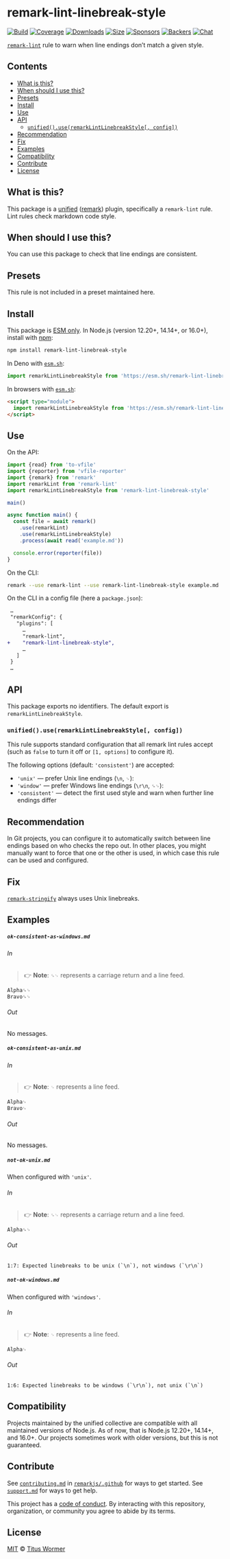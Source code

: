 <!--This file is generated-->

# remark-lint-linebreak-style

[![Build][build-badge]][build]
[![Coverage][coverage-badge]][coverage]
[![Downloads][downloads-badge]][downloads]
[![Size][size-badge]][size]
[![Sponsors][sponsors-badge]][collective]
[![Backers][backers-badge]][collective]
[![Chat][chat-badge]][chat]

[`remark-lint`][mono] rule to warn when line endings don’t match a given style.

## Contents

*   [What is this?](#what-is-this)
*   [When should I use this?](#when-should-i-use-this)
*   [Presets](#presets)
*   [Install](#install)
*   [Use](#use)
*   [API](#api)
    *   [`unified().use(remarkLintLinebreakStyle[, config])`](#unifieduseremarklintlinebreakstyle-config)
*   [Recommendation](#recommendation)
*   [Fix](#fix)
*   [Examples](#examples)
*   [Compatibility](#compatibility)
*   [Contribute](#contribute)
*   [License](#license)

## What is this?

This package is a [unified][] ([remark][]) plugin, specifically a `remark-lint`
rule.
Lint rules check markdown code style.

## When should I use this?

You can use this package to check that line endings are consistent.

## Presets

This rule is not included in a preset maintained here.

## Install

This package is [ESM only][esm].
In Node.js (version 12.20+, 14.14+, or 16.0+), install with [npm][]:

```sh
npm install remark-lint-linebreak-style
```

In Deno with [`esm.sh`][esmsh]:

```js
import remarkLintLinebreakStyle from 'https://esm.sh/remark-lint-linebreak-style@3'
```

In browsers with [`esm.sh`][esmsh]:

```html
<script type="module">
  import remarkLintLinebreakStyle from 'https://esm.sh/remark-lint-linebreak-style@3?bundle'
</script>
```

## Use

On the API:

```js
import {read} from 'to-vfile'
import {reporter} from 'vfile-reporter'
import {remark} from 'remark'
import remarkLint from 'remark-lint'
import remarkLintLinebreakStyle from 'remark-lint-linebreak-style'

main()

async function main() {
  const file = await remark()
    .use(remarkLint)
    .use(remarkLintLinebreakStyle)
    .process(await read('example.md'))

  console.error(reporter(file))
}
```

On the CLI:

```sh
remark --use remark-lint --use remark-lint-linebreak-style example.md
```

On the CLI in a config file (here a `package.json`):

```diff
 …
 "remarkConfig": {
   "plugins": [
     …
     "remark-lint",
+    "remark-lint-linebreak-style",
     …
   ]
 }
 …
```

## API

This package exports no identifiers.
The default export is `remarkLintLinebreakStyle`.

### `unified().use(remarkLintLinebreakStyle[, config])`

This rule supports standard configuration that all remark lint rules accept
(such as `false` to turn it off or `[1, options]` to configure it).

The following options (default: `'consistent'`) are accepted:

*   `'unix'`
    — prefer Unix line endings (`\n`, `␊`):
*   `'window'`
    — prefer Windows line endings (`\r\n`, `␍␊`):
*   `'consistent'`
    — detect the first used style and warn when further line endings differ

## Recommendation

In Git projects, you can configure it to automatically switch between line
endings based on who checks the repo out.
In other places, you might manually want to force that one or the other is
used, in which case this rule can be used and configured.

## Fix

[`remark-stringify`](https://github.com/remarkjs/remark/tree/main/packages/remark-stringify)
always uses Unix linebreaks.

## Examples

##### `ok-consistent-as-windows.md`

###### In

> 👉 **Note**: `␍␊` represents a carriage return and a line feed.

```markdown
Alpha␍␊
Bravo␍␊
```

###### Out

No messages.

##### `ok-consistent-as-unix.md`

###### In

> 👉 **Note**: `␊` represents a line feed.

```markdown
Alpha␊
Bravo␊
```

###### Out

No messages.

##### `not-ok-unix.md`

When configured with `'unix'`.

###### In

> 👉 **Note**: `␍␊` represents a carriage return and a line feed.

```markdown
Alpha␍␊
```

###### Out

```text
1:7: Expected linebreaks to be unix (`\n`), not windows (`\r\n`)
```

##### `not-ok-windows.md`

When configured with `'windows'`.

###### In

> 👉 **Note**: `␊` represents a line feed.

```markdown
Alpha␊
```

###### Out

```text
1:6: Expected linebreaks to be windows (`\r\n`), not unix (`\n`)
```

## Compatibility

Projects maintained by the unified collective are compatible with all maintained
versions of Node.js.
As of now, that is Node.js 12.20+, 14.14+, and 16.0+.
Our projects sometimes work with older versions, but this is not guaranteed.

## Contribute

See [`contributing.md`][contributing] in [`remarkjs/.github`][health] for ways
to get started.
See [`support.md`][support] for ways to get help.

This project has a [code of conduct][coc].
By interacting with this repository, organization, or community you agree to
abide by its terms.

## License

[MIT][license] © [Titus Wormer][author]

[build-badge]: https://github.com/remarkjs/remark-lint/workflows/main/badge.svg

[build]: https://github.com/remarkjs/remark-lint/actions

[coverage-badge]: https://img.shields.io/codecov/c/github/remarkjs/remark-lint.svg

[coverage]: https://codecov.io/github/remarkjs/remark-lint

[downloads-badge]: https://img.shields.io/npm/dm/remark-lint-linebreak-style.svg

[downloads]: https://www.npmjs.com/package/remark-lint-linebreak-style

[size-badge]: https://img.shields.io/bundlephobia/minzip/remark-lint-linebreak-style.svg

[size]: https://bundlephobia.com/result?p=remark-lint-linebreak-style

[sponsors-badge]: https://opencollective.com/unified/sponsors/badge.svg

[backers-badge]: https://opencollective.com/unified/backers/badge.svg

[collective]: https://opencollective.com/unified

[chat-badge]: https://img.shields.io/badge/chat-discussions-success.svg

[chat]: https://github.com/remarkjs/remark/discussions

[unified]: https://github.com/unifiedjs/unified

[remark]: https://github.com/remarkjs/remark

[mono]: https://github.com/remarkjs/remark-lint

[esm]: https://gist.github.com/sindresorhus/a39789f98801d908bbc7ff3ecc99d99c

[esmsh]: https://esm.sh

[npm]: https://docs.npmjs.com/cli/install

[health]: https://github.com/remarkjs/.github

[contributing]: https://github.com/remarkjs/.github/blob/main/contributing.md

[support]: https://github.com/remarkjs/.github/blob/main/support.md

[coc]: https://github.com/remarkjs/.github/blob/main/code-of-conduct.md

[license]: https://github.com/remarkjs/remark-lint/blob/main/license

[author]: https://wooorm.com
